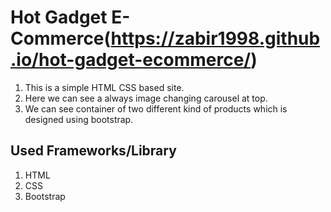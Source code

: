 
# Hot Gadget E-Commerce(https://zabir1998.github.io/hot-gadget-ecommerce/)

1. This is a simple HTML CSS based site.
2. Here we can see a always image changing carousel at top.
3. We can see container of two different kind of products which is designed using bootstrap.



## Used Frameworks/Library


1. HTML
2. CSS
3. Bootstrap


